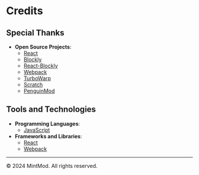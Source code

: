 # Credits

## Special Thanks
- **Open Source Projects**:
  - [React](https://reactjs.org/)
  - [Blockly](https://developers.google.com/blockly)
  - [React-Blockly](https://github.com/nbudin/react-blockly)
  - [Webpack](https://webpack.js.org/)
  - [TurboWarp](https://github.com/TurboWarp)
  - [Scratch](https://github.com/scratchfoundation/)
  - [PenguinMod](https://github.com/PenguinMod)

## Tools and Technologies
- **Programming Languages**:
  - [JavaScript](https://developer.mozilla.org/en-US/docs/Web/JavaScript)
- **Frameworks and Libraries**:
  - [React](https://reactjs.org/)
  - [Webpack](https://webpack.js.org/)

---

© 2024 MintMod. All rights reserved.
